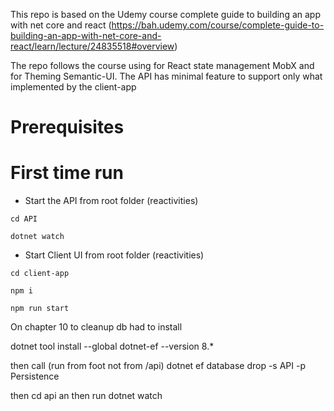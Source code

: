 This repo is based on the Udemy course complete guide to building an app with net core and react (https://bah.udemy.com/course/complete-guide-to-building-an-app-with-net-core-and-react/learn/lecture/24835518#overview)

The repo follows the course using for React state management MobX and for Theming Semantic-UI.
The API has minimal feature to support only what implemented by the client-app

# Prerequisites

# First time run

- Start the API from root folder (reactivities)

```shell
cd API
```

```shell
dotnet watch
```

- Start Client UI from root folder (reactivities)

```shell
cd client-app
```

```shell
npm i
```

```shell
npm run start
```


On chapter 10 to cleanup db had to install

dotnet tool install --global dotnet-ef --version 8.*

then call (run from foot not from /api)
dotnet ef database drop -s API -p Persistence 

then cd api
an then run dotnet watch